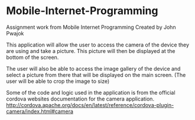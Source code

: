 # Mobile-Internet-Programming
Assignment work from Mobile Internet Programming
Created by John Pwajok

This application will allow the user to access the camera of the device they are using and take a picture. This picture will then be displayed at the bottom of the screen. 

The user will also be able to access the image gallery of the device and select a picture from there that will be displayed on the main screen. (The user will be able to crop the image to size)

Some of the code and logic used in the application is from the official cordova websites documentation for the camera application.
http://cordova.apache.org/docs/en/latest/reference/cordova-plugin-camera/index.html#camera
